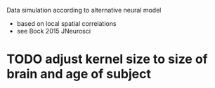 Data simulation according to alternative neural model

- based on local spatial correlations
- see Bock 2015 JNeurosci

# TODO adjust kernel size to size of brain and age of subject